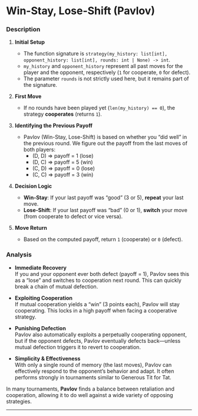 # Win-Stay, Lose-Shift (Pavlov)

### Description

1. **Initial Setup**  
   - The function signature is `strategy(my_history: list[int], opponent_history: list[int], rounds: int | None) -> int`.  
   - `my_history` and `opponent_history` represent all past moves for the player and the opponent, respectively (`1` for cooperate, `0` for defect).  
   - The parameter `rounds` is not strictly used here, but it remains part of the signature.

2. **First Move**  
   - If no rounds have been played yet (`len(my_history) == 0`), the strategy **cooperates** (returns `1`).

3. **Identifying the Previous Payoff**  
   - Pavlov (Win-Stay, Lose-Shift) is based on whether you “did well” in the previous round. We figure out the payoff from the last moves of both players:
     - (D, D) ⇒ payoff = 1 (lose)
     - (D, C) ⇒ payoff = 5 (win)
     - (C, D) ⇒ payoff = 0 (lose)
     - (C, C) ⇒ payoff = 3 (win)

4. **Decision Logic**  
   - **Win-Stay**: If your last payoff was “good” (3 or 5), **repeat** your last move.  
   - **Lose-Shift**: If your last payoff was “bad” (0 or 1), **switch** your move (from cooperate to defect or vice versa).

5. **Move Return**  
   - Based on the computed payoff, return `1` (cooperate) or `0` (defect).

### Analysis

- **Immediate Recovery**  
  If you and your opponent ever both defect (payoff = 1), Pavlov sees this as a “lose” and switches to cooperation next round. This can quickly break a chain of mutual defection.

- **Exploiting Cooperation**  
  If mutual cooperation yields a “win” (3 points each), Pavlov will stay cooperating. This locks in a high payoff when facing a cooperative strategy.

- **Punishing Defection**  
  Pavlov also automatically exploits a perpetually cooperating opponent, but if the opponent defects, Pavlov eventually defects back—unless mutual defection triggers it to revert to cooperation.

- **Simplicity & Effectiveness**  
  With only a single round of memory (the last moves), Pavlov can effectively respond to the opponent’s behavior and adapt. It often performs strongly in tournaments similar to Generous Tit for Tat.

In many tournaments, **Pavlov** finds a balance between retaliation and cooperation, allowing it to do well against a wide variety of opposing strategies.

---